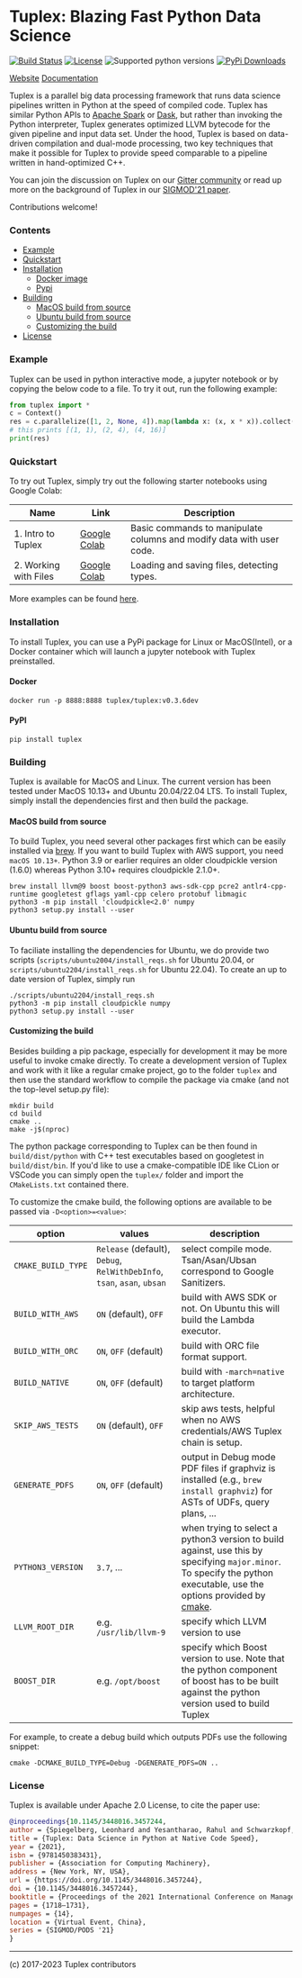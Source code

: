 # Tuplex: Blazing Fast Python Data Science

[![Build Status](https://dev.azure.com/leonhardspiegelberg/Tuplex%20-%20Open%20Source/_apis/build/status/tuplex.tuplex?branchName=master)](https://dev.azure.com/leonhardspiegelberg/Tuplex%20-%20Open%20Source/_build/latest?definitionId=2&branchName=master)
[![License](https://img.shields.io/badge/License-Apache%202.0-blue.svg)](https://opensource.org/licenses/Apache-2.0)
![Supported python versions](https://img.shields.io/badge/python-3.8%20%7C%203.9%20%7C%203.10%20%7C%203.11-blue)
[![PyPi Downloads](https://img.shields.io/pypi/dm/tuplex)](https://img.shields.io/pypi/dm/tuplex)

[Website](https://tuplex.cs.brown.edu/) [Documentation](https://tuplex.cs.brown.edu/python-api.html)

Tuplex is a parallel big data processing framework that runs data science pipelines written in Python at the speed of compiled code.
Tuplex has similar Python APIs to [Apache Spark](https://spark.apache.org/) or [Dask](https://dask.org/), but rather than invoking the Python interpreter, Tuplex generates optimized LLVM bytecode for the given pipeline and input data set. Under the hood, Tuplex is based on data-driven compilation and dual-mode processing, two key techniques that make it possible for Tuplex to provide speed comparable to a pipeline written in hand-optimized C++.

You can join the discussion on Tuplex on our [Gitter community](https://gitter.im/tuplex/community) or read up more on the background of Tuplex in our [SIGMOD'21 paper](https://dl.acm.org/doi/abs/10.1145/3448016.3457244).

Contributions welcome!


### Contents
+ [Example](#example)
+ [Quickstart](#quickstart)
+ [Installation](#installation)
    - [Docker image](#docker)
    - [Pypi](#pypi)
+ [Building](#building)
    - [MacOS build from source](#macos-build-from-source)
    - [Ubuntu build from source](#ubuntu-build-from-source)
    - [Customizing the build](#customizing-the-build)
+ [License](#license)

### Example
Tuplex can be used in python interactive mode, a jupyter notebook or by copying the below code to a file. To try it out, run the following example:

```python
from tuplex import *
c = Context()
res = c.parallelize([1, 2, None, 4]).map(lambda x: (x, x * x)).collect()
# this prints [(1, 1), (2, 4), (4, 16)]
print(res)
```
### Quickstart
To try out Tuplex, simply try out the following starter notebooks using Google Colab:

| Name                           | Link             | Description                                                |
|--------------------------------|------------------|------------------------------------------------------------|
| 1. Intro to Tuplex             | [Google Colab](https://colab.research.google.com/drive/1idqCRmvN-9_F2naJ6k1hbslbQT-2bAqa?usp=sharing) | Basic commands to manipulate columns and modify data with user code. |
| 2. Working with Files          | [Google Colab](https://colab.research.google.com/drive/10gOYUpxK_Bjkw11WYupuaflATsBPRgU0?usp=sharing) | Loading and saving files, detecting types.                          |


More examples can be found [here](https://tuplex.cs.brown.edu/gettingstarted.html).

### Installation
To install Tuplex, you can use a PyPi package for Linux or MacOS(Intel), or a Docker container which will launch a jupyter notebook with Tuplex preinstalled.
#### Docker
```
docker run -p 8888:8888 tuplex/tuplex:v0.3.6dev
```
#### PyPI
```
pip install tuplex
```

### Building

Tuplex is available for MacOS and Linux. The current version has been tested under MacOS 10.13+ and Ubuntu 20.04/22.04 LTS.
To install Tuplex, simply install the dependencies first and then build the package.

#### MacOS build from source
To build Tuplex, you need several other packages first which can be easily installed via [brew](https://brew.sh/). If you want to build Tuplex with AWS support, you need `macOS 10.13+`. Python 3.9 or earlier requires an older cloudpickle version (1.6.0) whereas Python 3.10+ requires cloudpickle 2.1.0+.
```
brew install llvm@9 boost boost-python3 aws-sdk-cpp pcre2 antlr4-cpp-runtime googletest gflags yaml-cpp celero protobuf libmagic
python3 -m pip install 'cloudpickle<2.0' numpy
python3 setup.py install --user
```

#### Ubuntu build from source
To faciliate installing the dependencies for Ubuntu, we do provide two scripts (`scripts/ubuntu2004/install_reqs.sh` for Ubuntu 20.04, or `scripts/ubuntu2204/install_reqs.sh` for Ubuntu 22.04). To create an up to date version of Tuplex, simply run
```
./scripts/ubuntu2204/install_reqs.sh
python3 -m pip install cloudpickle numpy
python3 setup.py install --user
```

#### Customizing the build

Besides building a pip package, especially for development it may be more useful to invoke cmake directly. To create a development version of Tuplex and work with it like a regular cmake project, go to the folder `tuplex` and then use the standard workflow to compile the package via cmake (and not the top-level setup.py file):
```
mkdir build
cd build
cmake ..
make -j$(nproc)
```
The python package corresponding to Tuplex can be then found in `build/dist/python` with C++ test executables based on googletest in `build/dist/bin`. If you'd like to use a cmake-compatible IDE like CLion or VSCode you can simply open the `tuplex/` folder and import the `CMakeLists.txt` contained there.

To customize the cmake build, the following options are available to be passed via `-D<option>=<value>`:

| option | values | description |
| ------ | ------ | ----------- |
| `CMAKE_BUILD_TYPE` | `Release` (default), `Debug`, `RelWithDebInfo`, `tsan`, `asan`, `ubsan` | select compile mode. Tsan/Asan/Ubsan correspond to Google Sanitizers. |
| `BUILD_WITH_AWS` | `ON` (default), `OFF` | build with AWS SDK or not. On Ubuntu this will build the Lambda executor. |
| `BUILD_WITH_ORC` | `ON`, `OFF` (default) | build with ORC file format support. |
| `BUILD_NATIVE` | `ON`, `OFF` (default) | build with `-march=native` to target platform architecture. |
| `SKIP_AWS_TESTS` | `ON` (default), `OFF` | skip aws tests, helpful when no AWS credentials/AWS Tuplex chain is setup. |
| `GENERATE_PDFS` | `ON`, `OFF` (default) | output in Debug mode PDF files if graphviz is installed (e.g., `brew install graphviz`) for ASTs of UDFs, query plans, ...|
| `PYTHON3_VERSION` | `3.7`, ... | when trying to select a python3 version to build against, use this by specifying `major.minor`. To specify the python executable, use the options provided by [cmake](https://cmake.org/cmake/help/git-stage/module/FindPython3.html). |
| `LLVM_ROOT_DIR` | e.g. `/usr/lib/llvm-9` | specify which LLVM version to use |
| `BOOST_DIR` | e.g. `/opt/boost` | specify which Boost version to use. Note that the python component of boost has to be built against the python version used to build Tuplex |

For example, to create a debug build which outputs PDFs use the following snippet:

```
cmake -DCMAKE_BUILD_TYPE=Debug -DGENERATE_PDFS=ON ..
```

### License
Tuplex is available under Apache 2.0 License, to cite the paper use:

```bibtex
@inproceedings{10.1145/3448016.3457244,
author = {Spiegelberg, Leonhard and Yesantharao, Rahul and Schwarzkopf, Malte and Kraska, Tim},
title = {Tuplex: Data Science in Python at Native Code Speed},
year = {2021},
isbn = {9781450383431},
publisher = {Association for Computing Machinery},
address = {New York, NY, USA},
url = {https://doi.org/10.1145/3448016.3457244},
doi = {10.1145/3448016.3457244},
booktitle = {Proceedings of the 2021 International Conference on Management of Data},
pages = {1718–1731},
numpages = {14},
location = {Virtual Event, China},
series = {SIGMOD/PODS '21}
}
```

---
(c) 2017-2023 Tuplex contributors
